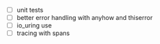 - [ ] unit tests
- [ ] better error handling with anyhow and thiserror
- [ ] io_uring use
- [ ] tracing with spans
